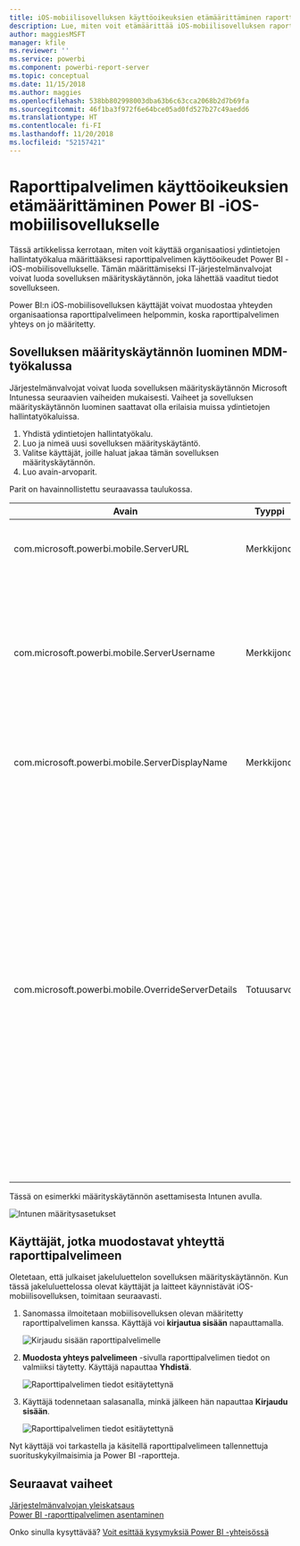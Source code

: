 ```yaml
---
title: iOS-mobiilisovelluksen käyttöoikeuksien etämäärittäminen raporttipalvelimelle
description: Lue, miten voit etämäärittää iOS-mobiilisovelluksen raporttipalvelimelle.
author: maggiesMSFT
manager: kfile
ms.reviewer: ''
ms.service: powerbi
ms.component: powerbi-report-server
ms.topic: conceptual
ms.date: 11/15/2018
ms.author: maggies
ms.openlocfilehash: 538bb802998003dba63b6c63cca2068b2d7b69fa
ms.sourcegitcommit: 46f1ba3f972f6e64bce05ad0fd527b27c49aedd6
ms.translationtype: HT
ms.contentlocale: fi-FI
ms.lasthandoff: 11/20/2018
ms.locfileid: "52157421"
---
```

# <a name="configure-power-bi-ios-mobile-app-access-to-a-report-server-remotely"></a>Raporttipalvelimen käyttöoikeuksien etämäärittäminen Power BI -iOS-mobiilisovellukselle

Tässä artikkelissa kerrotaan, miten voit käyttää organisaatiosi ydintietojen hallintatyökalua määrittääksesi raporttipalvelimen käyttöoikeudet Power BI -iOS-mobiilisovellukselle. Tämän määrittämiseksi IT-järjestelmänvalvojat voivat luoda sovelluksen määrityskäytännön, joka lähettää vaaditut tiedot sovellukseen. 

 Power BI:n iOS-mobiilisovelluksen käyttäjät voivat muodostaa yhteyden organisaationsa raporttipalvelimeen helpommin, koska raporttipalvelimen yhteys on jo määritetty. 

## <a name="create-the-app-configuration-policy-in-mdm-tool"></a>Sovelluksen määrityskäytännön luominen MDM-työkalussa 

Järjestelmänvalvojat voivat luoda sovelluksen määrityskäytännön Microsoft Intunessa seuraavien vaiheiden mukaisesti. Vaiheet ja sovelluksen määrityskäytännön luominen saattavat olla erilaisia muissa ydintietojen hallintatyökaluissa. 

1. Yhdistä ydintietojen hallintatyökalu. 
2. Luo ja nimeä uusi sovelluksen määrityskäytäntö. 
3. Valitse käyttäjät, joille haluat jakaa tämän sovelluksen määrityskäytännön. 
4. Luo avain-arvoparit. 

Parit on havainnollistettu seuraavassa taulukossa.

|Avain  |Tyyppi  |Kuvaus  |
|---------|---------|---------|
| com.microsoft.powerbi.mobile.ServerURL | Merkkijono | Raporttipalvelimen URL-osoite </br> Tulee alkaa merkkijonolla http tai https |
| com.microsoft.powerbi.mobile.ServerUsername | Merkkijono | [valinnainen] </br> Käyttäjänimi, jota käytetään muodostettaessa yhteyttä palvelimeen. </br> Jos sellaista ei ole, sovellus pyytää käyttäjää antamaan käyttäjänimen yhteyden muodostamista varten.| 
| com.microsoft.powerbi.mobile.ServerDisplayName | Merkkijono | [valinnainen] </br> Oletusarvo on ”Raporttipalvelin” </br> Kutsumanimi, joka edustaa palvelinta sovelluksessa | 
| com.microsoft.powerbi.mobile.OverrideServerDetails | Totuusarvo | Oletusarvo on Tosi (True) </br>Kun arvoksi on määritetty Tosi, se ohittaa mobiililaitteessa jo olevat raporttipalvelimen määritelmät. Tässä yhteydessä poistetaan olemassa olevat palvelimet, jotka on jo määritetty. </br> Ohituksen Tosi-arvo estää käyttäjää poistamista kyseistä määritystä. </br> Epätosi-arvo lisää lähetetyt arvot poistamatta olemassa olevia asetuksia. </br> Jos sama palvelimen URL-osoite on jo määritetty mobiilisovelluksessa, sovellus jättää sen määrityksen ennalleen. Sovellus ei pyydä käyttäjää todentamaan uudelleen samalle palvelimelle. |

Tässä on esimerkki määrityskäytännön asettamisesta Intunen avulla.

![Intunen määritysasetukset](media/configure-powerbi-mobile-apps-remote/power-bi-ios-remote-configuration-settings.png)

## <a name="end-users-connecting-to-a-report-server"></a>Käyttäjät, jotka muodostavat yhteyttä raporttipalvelimeen

 Oletetaan, että julkaiset jakeluluettelon sovelluksen määrityskäytännön. Kun tässä jakeluluettelossa olevat käyttäjät ja laitteet käynnistävät iOS-mobiilisovelluksen, toimitaan seuraavasti. 

1. Sanomassa ilmoitetaan mobiilisovelluksen olevan määritetty raporttipalvelimen kanssa. Käyttäjä voi **kirjautua sisään** napauttamalla.

    ![Kirjaudu sisään raporttipalvelimelle](media/configure-powerbi-mobile-apps-remote/power-bi-config-server-sign-in.png)

2.  **Muodosta yhteys palvelimeen** -sivulla raporttipalvelimen tiedot on valmiiksi täytetty. Käyttäjä napauttaa **Yhdistä**.

    ![Raporttipalvelimen tiedot esitäytettynä](media/configure-powerbi-mobile-apps-remote/power-bi-ios-remote-configure-connect-server.png)

3. Käyttäjä todennetaan salasanalla, minkä jälkeen hän napauttaa **Kirjaudu sisään**. 

    ![Raporttipalvelimen tiedot esitäytettynä](media/configure-powerbi-mobile-apps-remote/power-bi-config-server-address.png)

Nyt käyttäjä voi tarkastella ja käsitellä raporttipalvelimeen tallennettuja suorituskykyilmaisimia ja Power BI -raportteja.

## <a name="next-steps"></a>Seuraavat vaiheet
[Järjestelmänvalvojan yleiskatsaus](admin-handbook-overview.md)  
[Power BI -raporttipalvelimen asentaminen](install-report-server.md)  

Onko sinulla kysyttävää? [Voit esittää kysymyksiä Power BI -yhteisössä](https://community.powerbi.com/)

